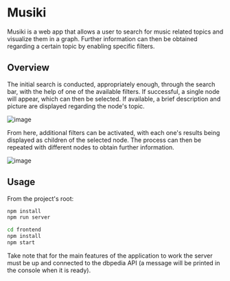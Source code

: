 # Musiki
Musiki is a web app that allows a user to search for music related topics and visualize them in a graph. Further information can then be obtained regarding a certain topic by enabling specific filters.

## Overview
The initial search is conducted, appropriately enough, through the search bar, with the help of one of the available filters. If successful, a single node will appear, which can then be selected. If available, a brief description and picture are displayed regarding the node's topic.

![image](https://user-images.githubusercontent.com/32617691/89716403-97087800-d9a4-11ea-8308-8249e197c39e.png)

From here, additional filters can be activated, with each one's results being displayed as children of the selected node. The process can then be repeated with different nodes to obtain further information.

![image](https://user-images.githubusercontent.com/32617691/89716440-f4042e00-d9a4-11ea-9013-9f09d16f32c8.png)

## Usage
From the project's root:

```bash
npm install
npm run server

cd frontend
npm install
npm start
```

Take note that for the main features of the application to work the server must be up and connected
to the dbpedia API (a message will be printed in the console when it is ready).
